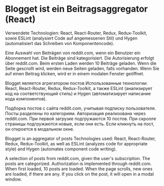 # Blogget ist ein Beitragsaggregator (React)

Verwendete Technologien: React, React-Router, Redux, Redux-Toolkit, sowie ESLint (analysiert Code auf angemessenen Stil) und Hygen (automatisiert das Schreiben von Komponentencode).

Eine Auswahl von Beiträgen von reddit.com, wenn ein Benutzer ein Abonnement hat. Die Beiträge sind kategorisiert.
Die Autorisierung erfolgt über reddit.com.
Beim ersten Laden werden 10 Beiträge geladen. Wenn die Seite gescrollt wird, werden neue Seiten geladen, falls vorhanden. Wenn Sie auf einen Beitrag klicken, wird er in einem modalen Fenster geöffnet.


Blogget является агрегатором постов
Использованные технологии: React, React-Router, Redux, Redux-Toolkit, а также ESLint (анализирует код на соответствующий стиль) и Hygen (автоматизирует написание кода компонентов).

Подборка постов с сайта reddit.com, учитывая подписку пользователя. Посты разделены по категориям.
Авторизация реализована через reddit.com.
При первой загрузке подгружаются 10 постов. При скролле страницы подгружаются новые, если они есть. Если кликнуть на пост, он откроется в модальном окне.

Blogget is an aggregator of posts
Technologies used: React, React-Router, Redux, Redux-Toolkit, as well as ESLint (analyzes code for appropriate style) and Hygen (automates component code writing).

A selection of posts from reddit.com, given the user's subscription. The posts are categorized.
Authorization is implemented through reddit.com.
When first loaded, 10 posts are loaded. When the page scrolls, new ones are loaded, if there are any. If you click on the post, it will open in a modal window.



